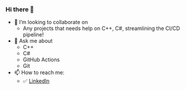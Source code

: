 ### Hi there 👋

- 👯 I’m looking to collaborate on
  - Any projects that needs help on C++, C#, streamlining the CI/CD pipeline!
- 💬 Ask me about
  - C++
  - C#
  - GitHub Actions
  - Git
- 📫 How to reach me:
  - ✅ [LinkedIn](https://www.linkedin.com/in/accodev/) 


<!--
**accodev/accodev** is a ✨ _special_ ✨ repository because its `README.md` (this file) appears on your GitHub profile.

Here are some ideas to get you started:

- 🔭 I’m currently working on ...
- 🌱 I’m currently learning ...
- 👯 I’m looking to collaborate on ...
- 🤔 I’m looking for help with ...
- 💬 Ask me about ...
- 📫 How to reach me: ...
- 😄 Pronouns: ...
- ⚡ Fun fact: ...
-->

